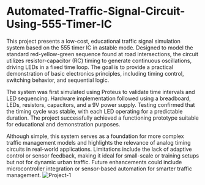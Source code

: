 # Automated-Traffic-Signal-Circuit-Using-555-Timer-IC
This project presents a low-cost, educational traffic signal simulation system based on the 555 timer IC in astable mode. Designed to model the standard red-yellow-green sequence found at road intersections, the circuit utilizes resistor-capacitor (RC) timing to generate continuous oscillations, driving LEDs in a fixed time loop. The goal is to provide a practical demonstration of basic electronics principles, including timing control, switching behavior, and sequential logic.

The system was first simulated using Proteus to validate time intervals and LED sequencing. Hardware implementation followed using a breadboard, LEDs, resistors, capacitors, and a 9V power supply. Testing confirmed that the timing cycle was stable, with each LED operating for a predictable duration. The project successfully achieved a functioning prototype suitable for educational and demonstration purposes.

Although simple, this system serves as a foundation for more complex traffic management models and highlights the relevance of analog timing circuits in real-world applications. Limitations include the lack of adaptive control or sensor feedback, making it ideal for small-scale or training setups but not for dynamic urban traffic. Future enhancements could include microcontroller integration or sensor-based automation for smarter traffic management.
![Project-1](https://github.com/user-attachments/assets/c9edfbc4-f3ec-406a-9cc4-940aeb2aea26)

